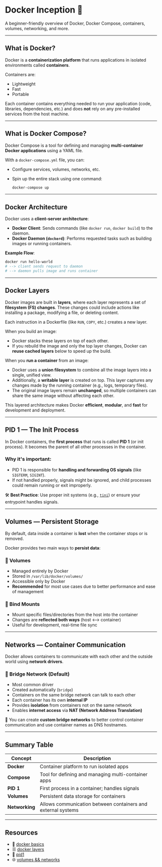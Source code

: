 # Docker Inception 🐳

A beginner-friendly overview of Docker, Docker Compose, containers, volumes, networking, and more.

---

## **What is Docker?**

Docker is a **containerization platform** that runs applications in isolated environments called **containers**.

Containers are:
- Lightweight
- Fast
- Portable

Each container contains everything needed to run your application (code, libraries, dependencies, etc.) and does **not** rely on any pre-installed services from the host machine.

---

## **What is Docker Compose?**

Docker Compose is a tool for defining and managing **multi-container Docker applications** using a YAML file.

With a `docker-compose.yml` file, you can:
- Configure services, volumes, networks, etc.
- Spin up the entire stack using one command:
  
  ```bash
  docker-compose up
  ```

---

## **Docker Architecture**

Docker uses a **client-server architecture**:

- **Docker Client**: Sends commands (like `docker run`, `docker build`) to the daemon.
- **Docker Daemon (`dockerd`)**: Performs requested tasks such as building images or running containers.

**Example Flow**:
```bash
docker run hello-world
# --> client sends request to daemon
# --> daemon pulls image and runs container
```

---

## **Docker Layers**

Docker images are built in **layers**, where each layer represents a set of **filesystem (FS) changes**. These changes could include actions like installing a package, modifying a file, or deleting content.

Each instruction in a Dockerfile (like `RUN`, `COPY`, etc.) creates a new layer.

When you build an image:
- Docker stacks these layers on top of each other.
- If you rebuild the image and only the top layer changes, Docker can **reuse cached layers** below to speed up the build.

When you **run a container** from an image:
- Docker uses a **union filesystem** to combine all the image layers into a single, unified view.
- Additionally, a **writable layer** is created on top. This layer captures any changes made by the running container (e.g., logs, temporary files).
- The original image layers remain **unchanged**, so multiple containers can share the same image without affecting each other.

This layered architecture makes Docker **efficient**, **modular**, and **fast** for development and deployment.

---

## **PID 1 — The Init Process**

In Docker containers, the **first process** that runs is called **PID 1** (or init process). It becomes the parent of all other processes in the container.

### Why it's important:
- PID 1 is responsible for **handling and forwarding OS signals** (like `SIGTERM`, `SIGINT`).
- If not handled properly, signals might be ignored, and child processes could remain running or exit improperly.

🛠 **Best Practice**:
Use proper init systems (e.g., [`tini`](https://github.com/krallin/tini)) or ensure your entrypoint handles signals.

---

## **Volumes — Persistent Storage**

By default, data inside a container is **lost** when the container stops or is removed.

Docker provides two main ways to **persist data**:

### 🔸 Volumes
- Managed entirely by Docker
- Stored in `/var/lib/docker/volumes/`
- Accessible only by Docker
- **Recommended** for most use cases due to better performance and ease of management

### 🔸 Bind Mounts
- Mount specific files/directories from the host into the container
- Changes are **reflected both ways** (host <--> container)
- Useful for development, real-time file sync

---

## **Networks — Container Communication**

Docker allows containers to communicate with each other and the outside world using **network drivers**.

### 🔹 Bridge Network (Default)
- Most common driver
- Created automatically (`bridge`)
- Containers on the same bridge network can talk to each other
- Each container has its own **internal IP**
- Provides **isolation** from containers not on the same network
- Enables **internet access** via **NAT (Network Address Translation)**

🧠 You can create **custom bridge networks** to better control container communication and use container names as DNS hostnames.

---

## **Summary Table**

| Concept        | Description |
|----------------|-------------|
| **Docker**     | Container platform to run isolated apps |
| **Compose**    | Tool for defining and managing multi-container apps |
| **PID 1**      | First process in a container; handles signals |
| **Volumes**    | Persistent data storage for containers |
| **Networking** | Allows communication between containers and external systems |

---

## **Resources**

- 📘 [docker basics](https://docs.docker.com/get-started/docker-overview/)
- ☰ [docker layers](https://docs.docker.com/get-started/docker-concepts/building-images/understanding-image-layers/)
- 🧩 [pid1](https://cloud.theodo.com/en/blog/docker-processes-container)
- 🌐 [volumes && networks](https://pagertree.com/learn/docker/storage)

